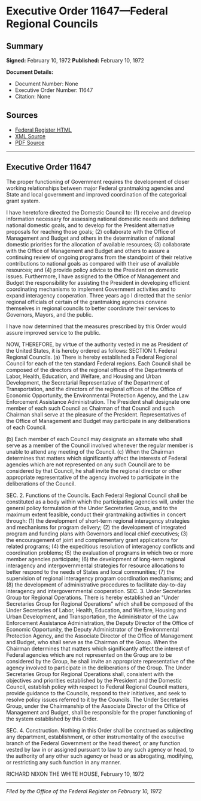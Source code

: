 # Executive Order 11647—Federal Regional Councils

## Summary

**Signed:** February 10, 1972
**Published:** February 10, 1972

**Document Details:**
- Document Number: None
- Executive Order Number: 11647
- Citation: None

## Sources
- [Federal Register HTML](https://www.presidency.ucsb.edu/documents/executive-order-11647-federal-regional-councils)
- [XML Source](None)
- [PDF Source](None)

---

## Executive Order 11647

The proper functioning of Government requires the development of closer working relationships between major Federal grantmaking agencies and State and local government and improved coordination of the categorical grant system.

I have heretofore directed the Domestic Council to:
    (1) receive and develop information necessary for assessing national domestic needs and defining national domestic goals, and to develop for the President alternative proposals for reaching those goals;
    (2) collaborate with the Office of Management and Budget and others in the determination of national domestic priorities for the allocation of available resources;
    (3) collaborate with the Office of Management and Budget and others to assure a continuing review of ongoing programs from the standpoint of their relative contributions to national goals as compared with their use of available resources; and
    (4) provide policy advice to the President on domestic issues.
Furthermore, I have assigned to the Office of Management and Budget the responsibility for assisting the President in developing efficient coordinating mechanisms to implement Government activities and to expand interagency cooperation. Three years ago I directed that the senior regional officials of certain of the grantmaking agencies convene themselves in regional councils to better coordinate their services to Governors, Mayors, and the public.

I have now determined that the measures prescribed by this Order would assure improved service to the public.

NOW, THEREFORE, by virtue of the authority vested in me as President of the United States, it is hereby ordered as follows:
SECTION 1. Federal Regional Councils. (a) There is hereby established a Federal Regional Council for each of the ten standard Federal regions. Each Council shall be composed of the directors of the regional offices of the Departments of Labor, Health, Education, and Welfare, and Housing and Urban Development, the Secretarial Representative of the Department of Transportation, and the directors of the regional offices of the Office of Economic Opportunity, the Environmental Protection Agency, and the Law Enforcement Assistance Administration. The President shall designate one member of each such Council as Chairman of that Council and such Chairman shall serve at the pleasure of the President. Representatives of the Office of Management and Budget may participate in any deliberations of each Council.

(b) Each member of each Council may designate an alternate who shall serve as a member of the Council involved whenever the regular member is unable to attend any meeting of the Council.
(c) When the Chairman determines that matters which significantly affect the interests of Federal agencies which are not represented on any such Council are to be considered by that Council, he shall invite the regional director or other appropriate representative of the agency involved to participate in the deliberations of the Council.

SEC. 2. Functions of the Councils. Each Federal Regional Council shall be constituted as a body within which the participating agencies will, under the general policy formulation of the Under Secretaries Group, and to the maximum extent feasible, conduct their grantmaking activities in concert through:
    (1) the development of short-term regional interagency strategies and mechanisms for program delivery;
    (2) the development of integrated program and funding plans with Governors and local chief executives;
    (3) the encouragement of joint and complementary grant applications for related programs;
    (4) the expeditious resolution of interagency conflicts and coordination problems;
    (5) the evaluation of programs in which two or more member agencies participate;
    (6) the development of long-term regional interagency and intergovernmental strategies for resource allocations to better respond to the needs of States and local communities;
    (7) the supervision of regional interagency program coordination mechanisms; and
    (8) the development of administrative procedures to facilitate day-to-day interagency and intergovernmental cooperation.
SEC. 3. Under Secretaries Group tor Regional Operations. There is hereby established an "Under Secretaries Group for Regional Operations" which shall be composed of the Under Secretaries of Labor, Health, Education, and Welfare, Housing and Urban Development, and Transportation, the Administrator of the Law Enforcement Assistance Administration, the Deputy Director of the Office of Economic Opportunity, the Deputy Administrator of the Environmental Protection Agency, and the Associate Director of the Office of Management and Budget, who shall serve as the Chairman of the Group. When the Chairman determines that matters which significantly affect the interest of Federal agencies which are not represented on the Group are to be considered by the Group, he shall invite an appropriate representative of the agency involved to participate in the deliberations of the Group. The Under Secretaries Group for Regional Operations shall, consistent with the objectives and priorities established by the President and the Domestic Council, establish policy with respect to Federal Regional Council matters, provide guidance to the Councils, respond to their initiatives, and seek to resolve policy issues referred to it by the Councils. The Under Secretaries Group, under the Chairmanship of the Associate Director of the Office of Management and Budget, shall be responsible for the proper functioning of the system established by this Order.

SEC. 4. Construction. Nothing in this Order shall be construed as subjecting any department, establishment, or other instrumentality of the executive branch of the Federal Government or the head thereof, or any function vested by law in or assigned pursuant to law to any such agency or head, to the authority of any other such agency or head or as abrogating, modifying, or restricting any such function in any manner.

RICHARD NIXON
THE WHITE HOUSE,
February 10, 1972

---

*Filed by the Office of the Federal Register on February 10, 1972*
